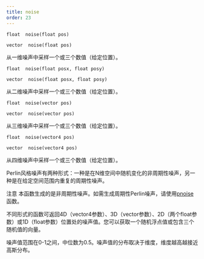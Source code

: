 ```yaml
---
title: noise
order: 23
---
```


`float  noise(float pos)`

`vector  noise(float pos)`

从一维噪声中采样一个或三个数值（给定位置）。

`float  noise(float posx, float posy)`

`vector  noise(float posx, float posy)`

从二维噪声中采样一个或三个数值（给定位置）。

`float  noise(vector pos)`

`vector  noise(vector pos)`

从三维噪声中采样一个或三个数值（给定位置）。

`float  noise(vector4 pos)`

`vector  noise(vector4 pos)`

从四维噪声中采样一个或三个数值（给定位置）。

Perlin风格噪声有两种形式：一种是在N维空间中随机变化的非周期性噪声，另一种是在给定空间范围内重复的周期性噪声。

注意
本函数生成的是非周期性噪声。如需生成周期性Perlin噪声，请使用[pnoise](pnoise.html "Perlin风格噪声有两种形式：一种是在N维空间中随机变化的非周期性噪声，另一种是在给定空间范围内重复的周期性噪声。")函数。

不同形式的函数可返回4D（vector4参数）、3D（vector参数）、2D（两个float参数）或1D（float参数）位置处的噪声值。您可以获取一个随机浮点值或包含三个随机值的向量。

噪声值范围在0-1之间，中位数为0.5。噪声值的分布取决于维度，维度越高越接近高斯分布。
